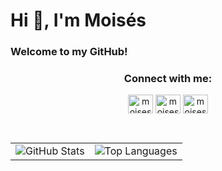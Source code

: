 <h1 align="left">Hi 👋, I'm Moisés</h1>
<h3 align="left">Welcome to my GitHub!</h3>

<h3 align="center">Connect with me:</h3>
<p align="center">
<a href="https://linkedin.com/in/moisesepferreira" target="blank"><img align="center" src="https://raw.githubusercontent.com/rahuldkjain/github-profile-readme-generator/master/src/images/icons/Social/linked-in-alt.svg" alt="moisesepferreira" height="30" width="40" /></a>
<a href="https://instagram.com/moisesepferreira" target="blank"><img align="center" src="https://raw.githubusercontent.com/rahuldkjain/github-profile-readme-generator/master/src/images/icons/Social/instagram.svg" alt="moisesepferreira" height="30" width="40" /></a>
<a href="https://twitter.com/moisesbaqueta" target="blank"><img align="center" src="https://raw.githubusercontent.com/rahuldkjain/github-profile-readme-generator/master/src/images/icons/Social/twitter.svg" alt="moisesbaqueta" height="30" width="40" /></a>
</p>

<br>

<div align="center">
  <table>
    <tr>
      <td>
        <img 
          src="https://github-readme-stats.vercel.app/api?username=moisesbaqueta&show_icons=true&locale=en&theme=dark" 
          alt="GitHub Stats" 
        />
      </td>
      <td>
        <img 
          src="https://github-readme-stats.vercel.app/api/top-langs?username=moisesbaqueta&show_icons=true&locale=en&layout=compact&theme=dark" 
          alt="Top Languages" 
        />
      </td>
    </tr>
  </table>
</div>




